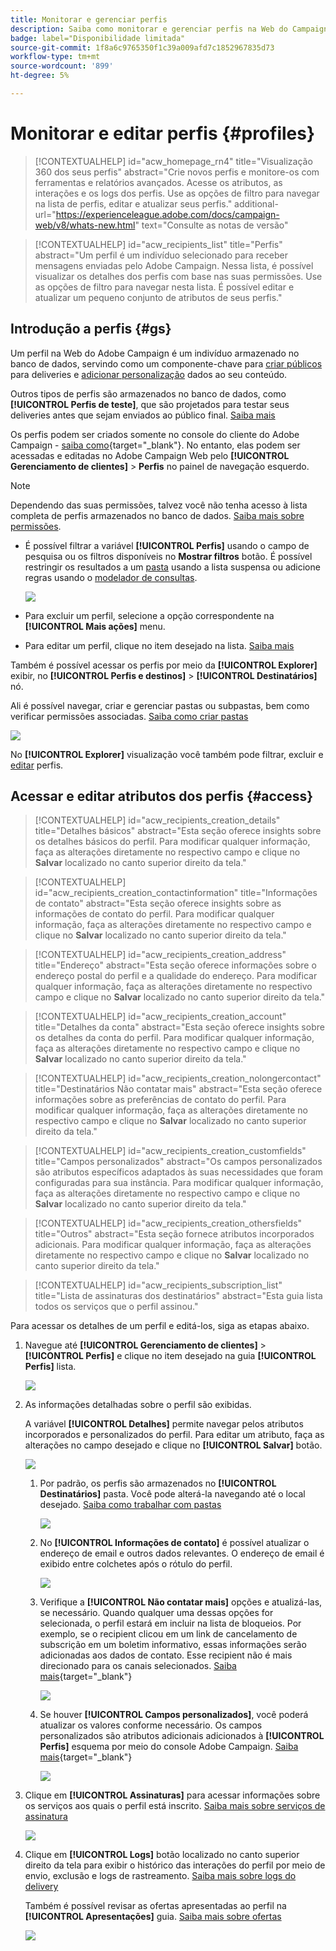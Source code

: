 ```yaml
---
title: Monitorar e gerenciar perfis
description: Saiba como monitorar e gerenciar perfis na Web do Campaign.
badge: label="Disponibilidade limitada"
source-git-commit: 1f8a6c9765350f1c39a009afd7c1852967835d73
workflow-type: tm+mt
source-wordcount: '899'
ht-degree: 5%

---
```


# Monitorar e editar perfis {#profiles}

>[!CONTEXTUALHELP]
>id="acw_homepage_rn4"
>title="Visualização 360 dos seus perfis"
>abstract="Crie novos perfis e monitore-os com ferramentas e relatórios avançados. Acesse os atributos, as interações e os logs dos perfis. Use as opções de filtro para navegar na lista de perfis, editar e atualizar seus perfis."
>additional-url="https://experienceleague.adobe.com/docs/campaign-web/v8/whats-new.html" text="Consulte as notas de versão"

>[!CONTEXTUALHELP]
>id="acw_recipients_list"
>title="Perfis"
>abstract="Um perfil é um indivíduo selecionado para receber mensagens enviadas pelo Adobe Campaign. Nessa lista, é possível visualizar os detalhes dos perfis com base nas suas permissões. Use as opções de filtro para navegar nesta lista. É possível editar e atualizar um pequeno conjunto de atributos de seus perfis."

## Introdução a perfis {#gs}

Um perfil na Web do Adobe Campaign é um indivíduo armazenado no banco de dados, servindo como um componente-chave para [criar públicos](create-audience.md) para deliveries e [adicionar personalização](../personalization/personalize.md) dados ao seu conteúdo.

Outros tipos de perfis são armazenados no banco de dados, como **[!UICONTROL Perfis de teste]**, que são projetados para testar seus deliveries antes que sejam enviados ao público final. [Saiba mais](test-profiles.md)

Os perfis podem ser criados somente no console do cliente do Adobe Campaign - [saiba como](https://experienceleague.adobe.com/docs/campaign/campaign-v8/audience/add-profiles/create-profiles.html){target="_blank"}. No entanto, elas podem ser acessadas e editadas no Adobe Campaign Web pelo **[!UICONTROL Gerenciamento de clientes]** > **Perfis** no painel de navegação esquerdo.

>[!NOTE]
>
>Dependendo das suas permissões, talvez você não tenha acesso à lista completa de perfis armazenados no banco de dados. [Saiba mais sobre permissões](../get-started/permissions.md).

* É possível filtrar a variável **[!UICONTROL Perfis]** usando o campo de pesquisa ou os filtros disponíveis no **Mostrar filtros** botão. É possível restringir os resultados a um [pasta](../get-started/permissions.md#folders) usando a lista suspensa ou adicione regras usando o [modelador de consultas](../query/query-modeler-overview.md).

  ![](assets/profiles-list-filters.png)

* Para excluir um perfil, selecione a opção correspondente na **[!UICONTROL Mais ações]** menu.

* Para editar um perfil, clique no item desejado na lista. [Saiba mais](#access)

Também é possível acessar os perfis por meio da **[!UICONTROL Explorer]** exibir, no **[!UICONTROL Perfis e destinos]** > **[!UICONTROL Destinatários]** nó.

Ali é possível navegar, criar e gerenciar pastas ou subpastas, bem como verificar permissões associadas. [Saiba como criar pastas](../get-started/permissions.md#folders)

![](assets/profiles-explorer-folder.png)

No **[!UICONTROL Explorer]** visualização você também pode filtrar, excluir e [editar](#access) perfis.

## Acessar e editar atributos dos perfis {#access}

>[!CONTEXTUALHELP]
>id="acw_recipients_creation_details"
>title="Detalhes básicos"
>abstract="Esta seção oferece insights sobre os detalhes básicos do perfil. Para modificar qualquer informação, faça as alterações diretamente no respectivo campo e clique no **Salvar** localizado no canto superior direito da tela."

>[!CONTEXTUALHELP]
>id="acw_recipients_creation_contactinformation"
>title="Informações de contato"
>abstract="Esta seção oferece insights sobre as informações de contato do perfil. Para modificar qualquer informação, faça as alterações diretamente no respectivo campo e clique no **Salvar** localizado no canto superior direito da tela."

>[!CONTEXTUALHELP]
>id="acw_recipients_creation_address"
>title="Endereço"
>abstract="Esta seção oferece informações sobre o endereço postal do perfil e a qualidade do endereço. Para modificar qualquer informação, faça as alterações diretamente no respectivo campo e clique no **Salvar** localizado no canto superior direito da tela."

>[!CONTEXTUALHELP]
>id="acw_recipients_creation_account"
>title="Detalhes da conta"
>abstract="Esta seção oferece insights sobre os detalhes da conta do perfil. Para modificar qualquer informação, faça as alterações diretamente no respectivo campo e clique no **Salvar** localizado no canto superior direito da tela."

>[!CONTEXTUALHELP]
>id="acw_recipients_creation_nolongercontact"
>title="Destinatários Não contatar mais"
>abstract="Esta seção oferece informações sobre as preferências de contato do perfil. Para modificar qualquer informação, faça as alterações diretamente no respectivo campo e clique no **Salvar** localizado no canto superior direito da tela."

>[!CONTEXTUALHELP]
>id="acw_recipients_creation_customfields"
>title="Campos personalizados"
>abstract="Os campos personalizados são atributos específicos adaptados às suas necessidades que foram configuradas para sua instância. Para modificar qualquer informação, faça as alterações diretamente no respectivo campo e clique no **Salvar** localizado no canto superior direito da tela."

>[!CONTEXTUALHELP]
>id="acw_recipients_creation_othersfields"
>title="Outros"
>abstract="Esta seção fornece atributos incorporados adicionais. Para modificar qualquer informação, faça as alterações diretamente no respectivo campo e clique no **Salvar** localizado no canto superior direito da tela."

>[!CONTEXTUALHELP]
>id="acw_recipients_subscription_list"
>title="Lista de assinaturas dos destinatários"
>abstract="Esta guia lista todos os serviços que o perfil assinou."

Para acessar os detalhes de um perfil e editá-los, siga as etapas abaixo.

1. Navegue até **[!UICONTROL Gerenciamento de clientes]** > **[!UICONTROL Perfis]** e clique no item desejado na guia **[!UICONTROL Perfis]** lista.

   ![](assets/profiles-list-select.png)

1. As informações detalhadas sobre o perfil são exibidas.

   A variável **[!UICONTROL Detalhes]** permite navegar pelos atributos incorporados e personalizados do perfil. Para editar um atributo, faça as alterações no campo desejado e clique no **[!UICONTROL Salvar]** botão.

   ![](assets/profile-details.png)

   1. Por padrão, os perfis são armazenados no **[!UICONTROL Destinatários]** pasta. Você pode alterá-la navegando até o local desejado. [Saiba como trabalhar com pastas](../get-started/permissions.md#folders)

      ![](assets/profile-folder.png)

   1. No **[!UICONTROL Informações de contato]** é possível atualizar o endereço de email e outros dados relevantes. O endereço de email é exibido entre colchetes após o rótulo do perfil.

      ![](assets/profile-address.png)

   1. Verifique a **[!UICONTROL Não contatar mais]** opções e atualizá-las, se necessário. Quando qualquer uma dessas opções for selecionada, o perfil estará em incluir na lista de bloqueios. Por exemplo, se o recipient clicou em um link de cancelamento de subscrição em um boletim informativo, essas informações serão adicionadas aos dados de contato. Esse recipient não é mais direcionado para os canais selecionados. [Saiba mais](https://experienceleague.adobe.com/docs/campaign/campaign-v8/send/failures/quarantines.html){target="_blank"}

      ![](assets/profile-no-longer-contact.png)

   1. Se houver **[!UICONTROL Campos personalizados]**, você poderá atualizar os valores conforme necessário. Os campos personalizados são atributos adicionais adicionados à **[!UICONTROL Perfis]** esquema por meio do console Adobe Campaign. [Saiba mais](https://experienceleague.adobe.com/docs/campaign/campaign-v8/developer/shemas-forms/extend-schema.html){target="_blank"}

      ![](assets/profile-custom-fields.png)

1. Clique em **[!UICONTROL Assinaturas]** para acessar informações sobre os serviços aos quais o perfil está inscrito. [Saiba mais sobre serviços de assinatura](manage-services.md)

   ![](assets/profile-subscriptions.png)

1. Clique em **[!UICONTROL Logs]** botão localizado no canto superior direito da tela para exibir o histórico das interações do perfil por meio de envio, exclusão e logs de rastreamento. [Saiba mais sobre logs do delivery](../monitor/delivery-logs.md)

   Também é possível revisar as ofertas apresentadas ao perfil na **[!UICONTROL Apresentações]** guia. [Saiba mais sobre ofertas](../msg/offers.md)

   ![](assets/profile-logs.png)
